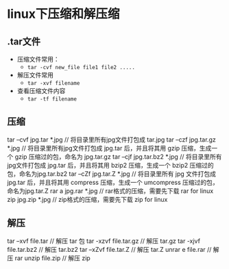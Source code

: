 # linux下压缩和解压缩

## .tar文件

- 压缩文件常用：
	- `tar -cvf new_file file1 file2 .....`
- 解压文件常用
	- `tar -xvf filename`
- 查看压缩文件内容
	- `tar -tf filename`

## 压缩

tar –cvf jpg.tar *.jpg       // 将目录里所有jpg文件打包成 tar.jpg 
tar –czf jpg.tar.gz *.jpg    // 将目录里所有jpg文件打包成 jpg.tar 后，并且将其用 gzip 压缩，生成一个 gzip 压缩过的包，命名为 jpg.tar.gz 
tar –cjf jpg.tar.bz2 *.jpg   // 将目录里所有jpg文件打包成 jpg.tar 后，并且将其用 bzip2 压缩，生成一个 bzip2 压缩过的包，命名为jpg.tar.bz2 
tar –cZf jpg.tar.Z *.jpg     // 将目录里所有 jpg 文件打包成 jpg.tar 后，并且将其用 compress 压缩，生成一个 umcompress 压缩过的包，命名为jpg.tar.Z 
rar a jpg.rar *.jpg          // rar格式的压缩，需要先下载 rar for linux 
zip jpg.zip *.jpg            // zip格式的压缩，需要先下载 zip for linux

## 解压

tar –xvf file.tar         // 解压 tar 包 
tar -xzvf file.tar.gz     // 解压 tar.gz 
tar -xjvf file.tar.bz2    // 解压 tar.bz2 
tar –xZvf file.tar.Z      // 解压 tar.Z 
unrar e file.rar          // 解压 rar 
unzip file.zip            // 解压 zip 
